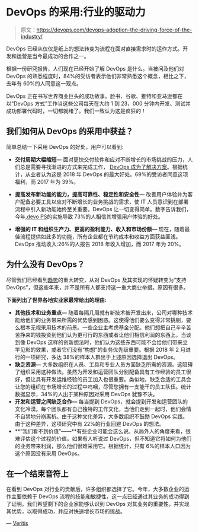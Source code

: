 # DevOps 的采用:行业的驱动力

> 原文：<https://devops.com/devops-adoption-the-driving-force-of-the-industry/>

DevOps 已经从仅仅是纸上的想法转变为流程在面对直接需求时的运作方式。开发和运营是当今最成功的合作之一。

根据一份研究报告，人们现在已经开始了解 DevOps 是什么。当被问及他们对 DevOps 的熟悉程度时，84%的受访者表示他们非常熟悉这个概念，相比之下，去年有 60%的人同意这一观点。

DevOps 正在书写世界商业巨头的成功故事。脸书、谷歌、推特和亚马逊都在以“DevOps 方式”工作当这些公司每天在大约 1 到 23，000 分钟内开发、测试并成功部署代码时，一切都就绪了。我们一致认为这是疯狂的！

## 我们如何从 DevOps 的采用中获益？

简单总结一下采用 DevOps 的好处，用户可以看到:

*   **交付周期大幅缩短—** 面对更快交付软件和应对不断增长的市场挑战的压力，人们总是需要寻找渐进的方式来完成工作， [DevOps 成为了解决方案](https://www.veritis.com/solutions/devops/)。根据统计，从业者认为这是 2018 年 DevOps 的最大好处。69%的受访者同意这项福利，而 2017 年为 39%。

*   **提高发布新功能的能力，提高可靠性、稳定性和安全性—** 改善用户体验并为客户配备必要工具以应对不断增长的业务挑战的需求，使 IT 人员意识到在部署流程中引入新功能始终至关重要。DevOps 让一切变得简单。数字告诉我们，今年,[devo PS](https://www.veritis.com/blog/devops-implementation-strategy-built-philosophy-tools-collaboration/)的实施导致 73%的人相信其增强用户体验的好处。

*   **增强的 IT 和组织生产力、更高的盈利能力、收入和市场份额—** 现在，随着最佳流程提供如此多的功能，所有企业都在节约成本和收益方面获益匪浅。DevOps 推动收入:26%的人报告 2018 年收入增加，而 2017 年为 20%。

## 为什么没有 DevOps？

尽管我们已经看到[趋势](https://www.veritis.com/blog/devops-practices-a-catching-up-trend-in-financial-services-industry/)的重大转变，从对 DevOps 及其实现的怀疑转变为“支持 DevOps”，但这些年来，并不是所有人都支持这一重大商业举措。原因有很多。

**下面列出了世界各地实业家最常给出的理由:**

*   **其他技术和业务重点—** 随着每隔几周就有新技术被开发出来，公司对哪种技术能给他们的业务带来所需的优势感到困惑。这使得他们要么变得非常挑剔，要么根本无视采用技术的前景。一些企业主考虑基金分配。他们想把自己辛辛苦苦挣来的钱投资到他们认为更可行的东西或者让他们相信利润的东西上。当谈到像 DevOps 这样的创新想法时，他们认为这些东西可能不会给他们带来立竿见影的效果，或者它们没有“构想”的业务优先级重要。根据 2018 年 2 月进行的一项研究，多达 38%的样本人群出于上述原因选择退出 DevOps。
*   **缺乏资源—** 大多数组织在人员、工具和专业人员方面缺乏所需的资源。这阻碍了组织采用这种做法。虽然为开发和运营团队分别配备具有工作经验的员工很好，但让具有开发运维经验的员工加入也很重要。类似地，缺乏合适的工具会让您的组织在市场增长的过程中呜咽，尽管您拥有一支能干的员工队伍。统计数据显示，34%的人出于某种原因对采用 DevOps 犹豫不决。
*   **开发和运营之间缺乏合作—** 每当提到 DevOps，就会提到开发和运营团队的文化冷漠。每个团队都有自己独特的工作文化，当他们走到一起时，他们会情不自禁地分崩离析。由于这种文化差异，大多数组织不鼓励 DevOps 实践。由于这种差异，这项研究中有 22%的行业回避 DevOps 的想法。
*   **“我们看不到价值”——**有些企业可能会这么说。从局外人的角度来看，很难评估这个过程的价值。如果有人听说过 DevOps，但不知道它将如何为他们的业务带来利润，那么他们很难采用它。根据统计，只有 6%的样本人口因为这个原因没有采用 DevOps。

## **在一个结束音符上**

在看到 DevOps 对行业的贡献后，许多组织都选择了它。今年，大多数企业的运作主要依赖于 DevOps 流程的技能和敏捷性，这一点已经通过其业务的成功得到了证明。我们希望剩下的企业家能够认识到 DevOps 对其业务的重要性，并实现其优势，以取得成功，并应对快速增长市场的挑战。

— [Veritis](https://devops.com/author/veritisgroup/)